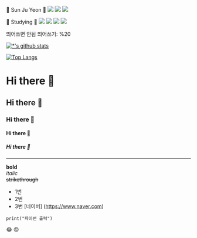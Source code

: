 🐯 Sun Ju Yeon 🐯
<img src="https://img.shields.io/badge/Gmail-EA4335?style=flat-square&logo=Gmail&logoColor=white"/>
<img src="https://img.shields.io/badge/Notion-ffffff?style=flat-square&logo=Notion&logoColor=black"/>
<img src="https://img.shields.io/badge/Github-ffffff?style=flat-square&logo=GitHub&logoColor=black"/>

📝 Studying 📝
<img src="https://img.shields.io/badge/JavaScript-F7DF1E?style=flat-square&logo=JavaScript&logoColor=white"/>
<img src="https://img.shields.io/badge/HTML5-E34F26?style=flat-square&logo=HTML5&logoColor=white"/>
<img src="https://img.shields.io/badge/CSS3-1572B6?style=flat-square&logo=CSS3&logoColor=white"/>
<img src="https://img.shields.io/badge/SpringBoot-6DB33F?style=flat-square&logo=Spring Boot&logoColor=white"/>



띄어쓰면 안됨 띄어쓰기: %20

[![*'s github stats](https://github-readme-stats.vercel.app/api?username=Holang-Hee)](https://github.com/Holang-Hee)

[![Top Langs](https://github-readme-stats.vercel.app/api/top-langs/?username=Holang-Hee)](https://github.com/Holang-Hee/github-readme-stats)

# Hi there 👋
## Hi there 👋
### Hi there 👋
#### Hi there 👋
##### Hi there 👋
---
**bold**  <br>
*italic*  <br>
~~strikethrough~~ <br>
* 1번
* 2번
* 3번
[네이버] (https://www.naver.com)
```
print("파이썬 출력")
```
😂
:rage:

